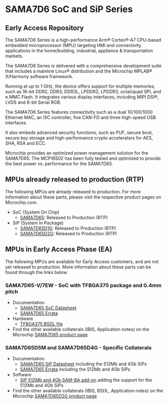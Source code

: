 # SAMA7D6 SoC and SiP Series
## Early Access Repository
The SAMA7D6 Series is a high-performance Arm® Cortex®-A7 CPU-based embedded microprocessor (MPU) targeting HMI and connectivity applications in the home/building, industrial, appliance & transportation markets.

The SAMA7D6 Series is delivered with a comprehensive development suite that includes a mainline Linux® distribution and the Microchip MPLAB® X/Harmony software framework.

Running at up to 1 GHz, the device offers support for multiple memories, such as 16-bit DDR2, DDR3, DDR3L, LPDDR2, LPDDR3, octal/quad SPI, and e.MMC Flash. It integrates various display interfaces, including MIPI DSI®, LVDS and 8-bit Serial RGB.

The SAMA7D6 Series features connectivity such as a dual 10/100/1000 Ethernet MAC, an I3C controller, five CAN-FD and three high-speed USB interfaces

It also embeds advanced security functions, such as PUF, secure boot, secure key storage and high-performance crypto accelerators for AES, SHA, RSA and ECC.

Microchip provides an optimized power management solution for the SAMA7D65. The MCP16502 has been fully tested and optimized to provide the best power vs. performance for the SAMA7D65.

## MPUs already released to production (RTP)
The following MPUs are already released to production. For more information about these parts, please visit the respective product pages on Microchip.com.
* SoC (System On Chip)
  * [SAMA7D65](https://www.microchip.com/en-us/product/SAMA7D65): Released to Production (RTP)
* SiP (System In Package)
  * [SAMA7D65D1G](https://www.microchip.com/en-us/product/SAMA7D65D1G): Released to Production (RTP)
  * [SAMA7D65D2G](https://www.microchip.com/en-us/product/SAMA7D65D2G): Released to Production (RTP)
  
  
## MPUs in Early Access Phase (EA)
The following MPUs are available for Early Access customers, and are not yet released to production. More information about these parts can be found through the links below

### SAMA7D65-V/7EW - SoC with TFBGA375 package and 0.4mm pitch
* Documentation
  * [SAMA7D65 SoC Datasheet](Documentation/)
  * [SAMA7D65 Errata](Documentation/)
* Hardware
  * [TFBGA375 BSDL file](Hardware/)
* Find the other available collaterals (IBIS, Application notes) on the Microchip [SAMA7D65 product page](https://www.microchip.com/en-us/product/SAMA7D65)

### SAMA7D65D5M and SAMA7D65D4G - Specific Collaterals
* Documentation
  * [SAMA7D65 SiP Datasheet](Documentation/) including the 512Mb and 4Gb SiPs
  * [SAMA7D65 Errata](Documentation/) including the 512Mb and 4Gb SiPs
* Software
  * [SiP 512Mb and 4Gb SAM-BA add-on](Software) adding the support for the 512Mb and 4Gb SiPs
* Find the other available collaterals (IBIS, BSDL, Application notes) on the Microchip [SAMA7D65D2G product page](https://www.microchip.com/en-us/product/SAMA7D65D2G)